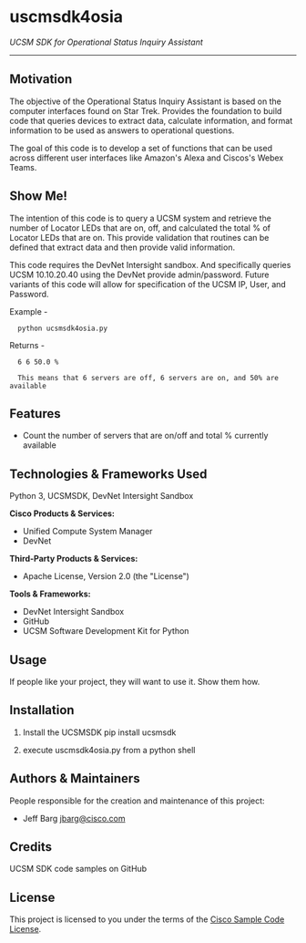 # uscmsdk4osia

*UCSM SDK for Operational Status Inquiry Assistant*

---

## Motivation

The objective of the Operational Status Inquiry Assistant is based on the computer interfaces found on Star Trek. Provides the foundation to build code that queries devices to extract data, calculate information, and format information to be used as answers to operational questions.

The goal of this code is to develop a set of functions that can be used across different user interfaces like Amazon's Alexa and Ciscos's Webex Teams.

## Show Me!

The intention of this code is to query a UCSM system and retrieve the number of Locator LEDs that are on, off, and calculated the total % of Locator LEDs that are on.  This provide validation that routines can be defined that extract data and then provide valid information.

This code requires the DevNet Intersight sandbox.  And specifically queries UCSM 10.10.20.40 using the DevNet provide admin/password.  Future variants of this code will allow for specification of the UCSM IP, User, and Password.

Example -

      python ucsmsdk4osia.py

Returns -

      6 6 50.0 %

      This means that 6 servers are off, 6 servers are on, and 50% are available

## Features

- Count the number of servers that are on/off and total % currently available

## Technologies & Frameworks Used

Python 3, UCSMSDK, DevNet Intersight Sandbox

**Cisco Products & Services:**

- Unified Compute System Manager
- DevNet

**Third-Party Products & Services:**

- Apache License, Version 2.0 (the "License")

**Tools & Frameworks:**

- DevNet Intersight Sandbox
- GitHub
- UCSM Software Development Kit for Python

## Usage

If people like your project, they will want to use it.  Show them how.

## Installation

1. Install the UCSMSDK
    pip install ucsmsdk

2. execute uscmsdk4osia.py from a python shell




## Authors & Maintainers

People responsible for the creation and maintenance of this project:

- Jeff Barg <jbarg@cisco.com>

## Credits

UCSM SDK code samples on GitHub

## License

This project is licensed to you under the terms of the [Cisco Sample
Code License](./LICENSE).
